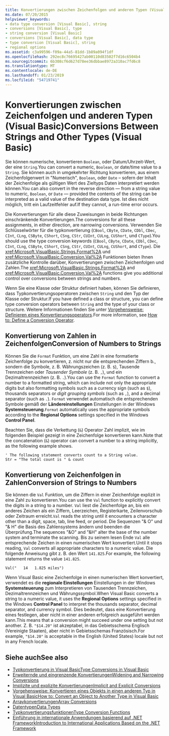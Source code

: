 ```yaml
---
title: Konvertierungen zwischen Zeichenfolgen und anderen Typen (Visual Basic)
ms.date: 07/20/2015
helpviewer_keywords:
- data type conversion [Visual Basic], string
- conversions [Visual Basic], type
- string conversion [Visual Basic]
- conversions [Visual Basic], data type
- type conversion [Visual Basic], string
- regional options
ms.assetid: c3a99596-f09a-44a5-81dd-1b89a094f1df
ms.openlocfilehash: 292ec8c76695427ab00110d83502f7d16c6504b4
ms.sourcegitcommit: 6b308cf6d627d78ee36dbbae8972a310ac7fd6c8
ms.translationtype: MT
ms.contentlocale: de-DE
ms.lasthandoff: 01/23/2019
ms.locfileid: "54719741"
---
```

# <a name="conversions-between-strings-and-other-types-visual-basic"></a><span data-ttu-id="31eaa-102">Konvertierungen zwischen Zeichenfolgen und anderen Typen (Visual Basic)</span><span class="sxs-lookup"><span data-stu-id="31eaa-102">Conversions Between Strings and Other Types (Visual Basic)</span></span>
<span data-ttu-id="31eaa-103">Sie können numerische, konvertieren `Boolean`, oder Datum/Uhrzeit-Wert, der eine `String`.</span><span class="sxs-lookup"><span data-stu-id="31eaa-103">You can convert a numeric, `Boolean`, or date/time value to a `String`.</span></span> <span data-ttu-id="31eaa-104">Sie können auch in umgekehrter Richtung konvertieren, aus einem Zeichenfolgenwert in "Numerisch", `Boolean`, oder `Date` – sofern der Inhalt der Zeichenfolge als gültigen Wert des Zieltyps Daten interpretiert werden können.</span><span class="sxs-lookup"><span data-stu-id="31eaa-104">You can also convert in the reverse direction — from a string value to numeric, `Boolean`, or `Date` — provided the contents of the string can be interpreted as a valid value of the destination data type.</span></span> <span data-ttu-id="31eaa-105">Ist dies nicht möglich, tritt ein Laufzeitfehler auf.</span><span class="sxs-lookup"><span data-stu-id="31eaa-105">If they cannot, a run-time error occurs.</span></span>  
  
 <span data-ttu-id="31eaa-106">Die Konvertierungen für alle diese Zuweisungen in beide Richtungen einschränkende Konvertierungen.</span><span class="sxs-lookup"><span data-stu-id="31eaa-106">The conversions for all these assignments, in either direction, are narrowing conversions.</span></span> <span data-ttu-id="31eaa-107">Verwenden Sie Schlüsselwörter für die typkonvertierung (`CBool`, `CByte`, `CDate`, `CDbl`, `CDec`, `CInt`, `CLng`, `CSByte`, `CShort`, `CSng`, `CStr`, `CUInt`, `CULng`, `CUShort`, und `CType`).</span><span class="sxs-lookup"><span data-stu-id="31eaa-107">You should use the type conversion keywords (`CBool`, `CByte`, `CDate`, `CDbl`, `CDec`, `CInt`, `CLng`, `CSByte`, `CShort`, `CSng`, `CStr`, `CUInt`, `CULng`, `CUShort`, and `CType`).</span></span> <span data-ttu-id="31eaa-108">Die <xref:Microsoft.VisualBasic.Strings.Format%2A> und <xref:Microsoft.VisualBasic.Conversion.Val%2A> Funktionen bieten Ihnen zusätzliche Kontrolle darüber, Konvertierungen zwischen Zeichenfolgen und Zahlen.</span><span class="sxs-lookup"><span data-stu-id="31eaa-108">The <xref:Microsoft.VisualBasic.Strings.Format%2A> and <xref:Microsoft.VisualBasic.Conversion.Val%2A> functions give you additional control over conversions between strings and numbers.</span></span>  
  
 <span data-ttu-id="31eaa-109">Wenn Sie eine Klasse oder Struktur definiert haben, können Sie definieren, dass Typkonvertierungsoperatoren zwischen `String` und den Typ der Klasse oder Struktur.</span><span class="sxs-lookup"><span data-stu-id="31eaa-109">If you have defined a class or structure, you can define type conversion operators between `String` and the type of your class or structure.</span></span> <span data-ttu-id="31eaa-110">Weitere Informationen finden Sie unter [Vorgehensweise: Definieren eines Konvertierungsoperators](../../../../visual-basic/programming-guide/language-features/procedures/how-to-define-a-conversion-operator.md).</span><span class="sxs-lookup"><span data-stu-id="31eaa-110">For more information, see [How to: Define a Conversion Operator](../../../../visual-basic/programming-guide/language-features/procedures/how-to-define-a-conversion-operator.md).</span></span>  
  
## <a name="conversion-of-numbers-to-strings"></a><span data-ttu-id="31eaa-111">Konvertierung von Zahlen in Zeichenfolgen</span><span class="sxs-lookup"><span data-stu-id="31eaa-111">Conversion of Numbers to Strings</span></span>  
 <span data-ttu-id="31eaa-112">Können Sie die `Format` Funktion, um eine Zahl in eine formatierte Zeichenfolge zu konvertieren, z. nicht nur die entsprechenden Ziffern b., sondern die Symbole, z. B. Währungszeichen (z. B. `$`), Tausende Trennzeichen oder *Tausender Symbole* (z. B. `,`), und ein Dezimaltrennzeichen (z. B. `.`).</span><span class="sxs-lookup"><span data-stu-id="31eaa-112">You can use the `Format` function to convert a number to a formatted string, which can include not only the appropriate digits but also formatting symbols such as a currency sign (such as `$`), thousands separators or *digit grouping symbols* (such as `,`), and a decimal separator (such as `.`).</span></span> <span data-ttu-id="31eaa-113">`Format` verwendet automatisch die entsprechenden Symbole gemäß der **Ländereinstellungen** Einstellungen in der Windows **Systemsteuerung**.</span><span class="sxs-lookup"><span data-stu-id="31eaa-113">`Format` automatically uses the appropriate symbols according to the **Regional Options** settings specified in the Windows **Control Panel**.</span></span>  
  
 <span data-ttu-id="31eaa-114">Beachten Sie, dass die Verkettung (`&`) Operator Zahl implizit, wie im folgenden Beispiel gezeigt in eine Zeichenfolge konvertieren kann.</span><span class="sxs-lookup"><span data-stu-id="31eaa-114">Note that the concatenation (`&`) operator can convert a number to a string implicitly, as the following example shows.</span></span>  
  
```  
' The following statement converts count to a String value.  
Str = "The total count is " & count  
```  
  
## <a name="conversion-of-strings-to-numbers"></a><span data-ttu-id="31eaa-115">Konvertierung von Zeichenfolgen in Zahlen</span><span class="sxs-lookup"><span data-stu-id="31eaa-115">Conversion of Strings to Numbers</span></span>  
 <span data-ttu-id="31eaa-116">Sie können die `Val` Funktion, um die Ziffern in einer Zeichenfolge explizit in eine Zahl zu konvertieren.</span><span class="sxs-lookup"><span data-stu-id="31eaa-116">You can use the `Val` function to explicitly convert the digits in a string to a number.</span></span> <span data-ttu-id="31eaa-117">`Val` liest die Zeichenfolge an, bis ein anderes Zeichen als ein Ziffern, Leerzeichen, Registerkarte, Zeilenvorschub oder Zeitraum erreicht.</span><span class="sxs-lookup"><span data-stu-id="31eaa-117">`Val` reads the string until it encounters a character other than a digit, space, tab, line feed, or period.</span></span> <span data-ttu-id="31eaa-118">Die Sequenzen "& O" und "& H" die Basis des Zahlensystems ändern und beenden die Überprüfung.</span><span class="sxs-lookup"><span data-stu-id="31eaa-118">The sequences "&O" and "&H" alter the base of the number system and terminate the scanning.</span></span> <span data-ttu-id="31eaa-119">Bis zu seinem lesen Ende `Val` alle entsprechende Zeichen in einen numerischen Wert konvertiert.</span><span class="sxs-lookup"><span data-stu-id="31eaa-119">Until it stops reading, `Val` converts all appropriate characters to a numeric value.</span></span> <span data-ttu-id="31eaa-120">Die folgende Anweisung gibt z. B. den Wert `141.825`.</span><span class="sxs-lookup"><span data-stu-id="31eaa-120">For example, the following statement returns the value `141.825`.</span></span>  
  
 `Val("   14   1.825 miles")`  
  
 <span data-ttu-id="31eaa-121">Wenn Visual Basic eine Zeichenfolge in einen numerischen Wert konvertiert, verwendet es die **regionale Einstellungen** Einstellungen in der Windows **Systemsteuerung** zum Interpretieren von Tausenden Trennzeichen, Dezimaltrennzeichen und Währungssymbol.</span><span class="sxs-lookup"><span data-stu-id="31eaa-121">When Visual Basic converts a string to a numeric value, it uses the **Regional Options** settings specified in the Windows **Control Panel** to interpret the thousands separator, decimal separator, and currency symbol.</span></span> <span data-ttu-id="31eaa-122">Dies bedeutet, dass eine Konvertierung eines festlegen, aber nicht in einer anderen erfolgreich ausgeführt werden kann.</span><span class="sxs-lookup"><span data-stu-id="31eaa-122">This means that a conversion might succeed under one setting but not another.</span></span> <span data-ttu-id="31eaa-123">Z. B. `"$14.20"` ist akzeptabel, in das Gebietsschema Englisch (Vereinigte Staaten), aber nicht in Gebietsschemas Französisch.</span><span class="sxs-lookup"><span data-stu-id="31eaa-123">For example, `"$14.20"` is acceptable in the English (United States) locale but not in any French locale.</span></span>  
  
## <a name="see-also"></a><span data-ttu-id="31eaa-124">Siehe auch</span><span class="sxs-lookup"><span data-stu-id="31eaa-124">See also</span></span>
- [<span data-ttu-id="31eaa-125">Typkonvertierung in Visual Basic</span><span class="sxs-lookup"><span data-stu-id="31eaa-125">Type Conversions in Visual Basic</span></span>](../../../../visual-basic/programming-guide/language-features/data-types/type-conversions.md)
- [<span data-ttu-id="31eaa-126">Erweiternde und eingrenzende Konvertierungen</span><span class="sxs-lookup"><span data-stu-id="31eaa-126">Widening and Narrowing Conversions</span></span>](../../../../visual-basic/programming-guide/language-features/data-types/widening-and-narrowing-conversions.md)
- [<span data-ttu-id="31eaa-127">Implizite und explizite Konvertierungen</span><span class="sxs-lookup"><span data-stu-id="31eaa-127">Implicit and Explicit Conversions</span></span>](../../../../visual-basic/programming-guide/language-features/data-types/implicit-and-explicit-conversions.md)
- [<span data-ttu-id="31eaa-128">Vorgehensweise: Konvertieren eines Objekts in einen anderen Typ in Visual Basic</span><span class="sxs-lookup"><span data-stu-id="31eaa-128">How to: Convert an Object to Another Type in Visual Basic</span></span>](../../../../visual-basic/programming-guide/language-features/data-types/how-to-convert-an-object-to-another-type.md)
- [<span data-ttu-id="31eaa-129">Arraykonvertierungen</span><span class="sxs-lookup"><span data-stu-id="31eaa-129">Array Conversions</span></span>](../../../../visual-basic/programming-guide/language-features/data-types/array-conversions.md)
- [<span data-ttu-id="31eaa-130">Datentypen</span><span class="sxs-lookup"><span data-stu-id="31eaa-130">Data Types</span></span>](../../../../visual-basic/language-reference/data-types/index.md)
- [<span data-ttu-id="31eaa-131">Typkonvertierungsfunktionen</span><span class="sxs-lookup"><span data-stu-id="31eaa-131">Type Conversion Functions</span></span>](../../../../visual-basic/language-reference/functions/type-conversion-functions.md)
- [<span data-ttu-id="31eaa-132">Einführung in internationale Anwendungen basierend auf .NET Framework</span><span class="sxs-lookup"><span data-stu-id="31eaa-132">Introduction to International Applications Based on the .NET Framework</span></span>](/visualstudio/ide/introduction-to-international-applications-based-on-the-dotnet-framework)
